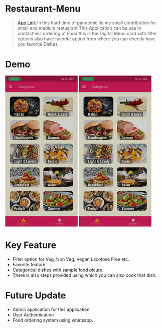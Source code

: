 # Restaurant-Menu

> [App Link](https://drive.google.com/file/d/1-504yrQ2RhSHsB-ypuMjHQ1gWKzEIElE/view?usp=sharing)
In this hard time of pandemic its my small contribution for small and medium restuarant This Application can be use in contactless ordering of Food this is the Digital Menu card with filter options also have favorite option from where you can directly have you favorite Dishes.

# Demo
![Demo](https://github.com/in-00/Restaurant-menu/blob/master/E-menu1.gif)
![Demo](https://github.com/in-00/Restaurant-menu/blob/master/E-menu2.gif)

# Key Feature
  * Filter option for Veg, Non Veg, Vegan Lacotose Free etc.
  * Favorite feature.
  * Categorical dishes with sample food picure.
  * There is also steps provided using which you can also cook that dish.
  
# Future Update
  * Admin application for this application
  * User Authentication 
  * Food ordering system using whatsapp.
  
